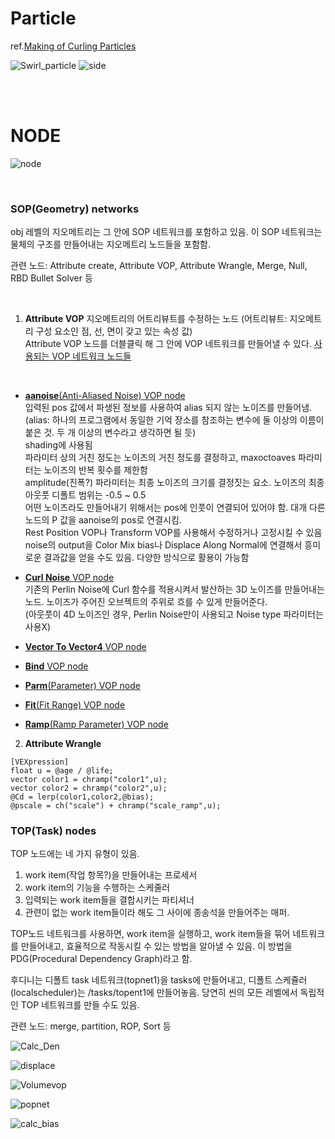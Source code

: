 # Particle 
ref.[Making of Curling Particles](https://www.youtube.com/watch?v=-pSbrYnRRSs&list=PLW1_6xRXJRNn7BCvnOpezgSeubO1DynYO&index=38&ab_channel=CGKnight) 

![Swirl_particle](https://user-images.githubusercontent.com/90232599/140743910-9a4201d5-01bb-4b95-9e11-fd6e14276a5e.jpg)
![side](https://user-images.githubusercontent.com/90232599/140743929-75977253-d8e5-4a5a-9fb6-7ee26fb04553.jpg)

<br/>
<br/>

# NODE    

![node](https://user-images.githubusercontent.com/90232599/140743998-18149d5b-ac93-4afb-9784-1f192bea08ab.jpg)   

<br/>

### SOP(Geometry) networks
obj 레벨의 지오메트리는 그 안에 SOP 네트워크를 포함하고 있음. 이 SOP 네트워크는 물체의 구조를 만들어내는 지오메트리 노드들을 포함함.  

관련 노드: Attribute create, Attribute VOP, Attribute Wrangle, Merge, Null, RBD Bullet Solver 등

<br/>

1. **Attribute VOP**
지오메트리의 어트리뷰트를 수정하는 노드 (어트리뷰트: 지오메트리 구성 요소인 점, 선, 면이 갖고 있는 속성 값)   
Attribute VOP 노드를 더블클릭 해 그 안에 VOP 네트워크를 만들어낼 수 있다. 
[사용되는 VOP 네트워크 노드들](https://www.sidefx.com/docs/houdini/nodes/vop/index.html)     
<br/> 

- [**aanoise**(Anti-Aliased Noise) VOP node](https://www.sidefx.com/docs/houdini/nodes/vop/aanoise.html)  
입력된 pos 값에서 파생된 정보를 사용하여 alias 되지 않는 노이즈를 만들어냄. (alias: 하나의 프로그램에서 동일한 기억 장소를 참조하는 변수에 둘 이상의 이름이 붙은 것. 두 개 이상의 변수라고 생각하면 될 듯)    
shading에 사용됨   
파라미터 상의 거친 정도는 노이즈의 거친 정도를 결정하고, maxoctoaves 파라미터는 노이즈의 반복 횟수를 제한함    
amplitude(진폭?) 파라미터는 최종 노이즈의 크기를 결정짓는 요소. 노이즈의 최종 아웃풋 디폴트 범위는 -0.5 ~ 0.5    
어떤 노이즈라도 만들어내기 위해서는 pos에 인풋이 연결되어 있어야 함. 대개 다른 노드의 P 값을 aanoise의 pos로 연결시킴.   
Rest Position VOP나 Transform VOP를 사용해서 수정하거나 고정시킬 수 있음    
noise의 output을 Color Mix bias나 Displace Along Normal에 연결해서 흥미로운 결과값을 얻을 수도 있음. 다양한 방식으로 활용이 가능함   


- [**Curl Noise** VOP node](https://www.sidefx.com/docs/houdini/nodes/vop/curlnoise.html)  
기존의 Perlin Noise에 Curl 함수를 적용시켜서 발산하는 3D 노이즈를 만들어내는 노드. 노이즈가 주어진 오브젝트의 주위로 흐를 수 있게 만들어준다.    
(아웃풋이 4D 노이즈인 경우, Perlin Noise만이 사용되고 Noise type 파라미터는 사용X)     




- [**Vector To Vector4** VOP node](https://www.sidefx.com/docs/houdini/nodes/vop/vectohvec.html)

- [**Bind** VOP node](https://www.sidefx.com/docs/houdini/nodes/vop/bind.html)

- [**Parm**(Parameter) VOP node](https://www.sidefx.com/docs/houdini/nodes/vop/parameter.html)

- [**Fit**(Fit Range) VOP node](https://www.sidefx.com/docs/houdini/nodes/vop/fit.html)

- [**Ramp**(Ramp Parameter) VOP node](https://www.sidefx.com/docs/houdini/nodes/vop/rampparm.html)


2. **Attribute Wrangle**   

```VEXpression
[VEXpression]   
float u = @age / @life;   
vector color1 = chramp("color1",u);   
vector color2 = chramp("color2",u);   
@Cd = lerp(color1,color2,@bias);   
@pscale = ch("scale") + chramp("scale_ramp",u);   
``` 
 

### TOP(Task) nodes
TOP 노드에는 네 가지 유형이 있음.     
1) work item(작업 항목?)을 만들어내는 프로세서     
2) work item의 기능을 수행하는 스케줄러 
3) 입력되는 work item들을 결합시키는 파티셔너
4) 관련이 없는 work item들이라 해도 그 사이에 종송석을 만들어주는 매퍼.   

TOP노드 네트워크를 사용하면, work item을 실행하고, work item들을 묶어 네트워크를 만들어내고, 효율적으로 작동시킬 수 있는 방법을 알아낼 수 있음. 이 방법을 PDG(Procedural Dependency Graph)라고 함. 

후디니는 디폴트 task 네트워크(topnet1)을 tasks에 만들어내고, 디폴트 스케쥴러(localscheduler)는 /tasks/topent1에 만들어놓음. 당연히 씬의 모든 레벨에서 독립적인 TOP 네트워크를 만들 수도 있음. 

관련 노드: merge, partition, ROP, Sort 등 




![Calc_Den](https://user-images.githubusercontent.com/90232599/140744562-63c713b3-dd59-4f3d-a5f5-910a6b4c0873.jpg)   


![displace](https://user-images.githubusercontent.com/90232599/140744619-688a5850-a60f-418d-9de8-e9db023caf78.jpg)   


![Volumevop](https://user-images.githubusercontent.com/90232599/140744646-1cad9444-8887-4089-8b90-35c6e3aa5e6a.jpg)   


![popnet](https://user-images.githubusercontent.com/90232599/140744682-3d80ad1e-6b89-4af2-94bd-def158032ae5.jpg)   
 
 
![calc_bias](https://user-images.githubusercontent.com/90232599/140744694-c684b263-77ab-4b5f-a363-dbfd70c9bb46.jpg)   



